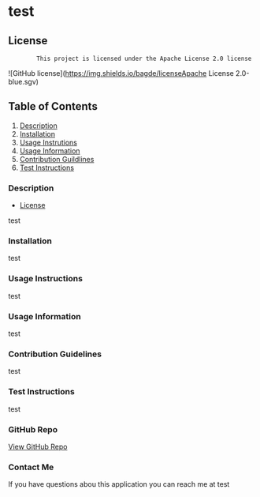 # test
## License
            This project is licensed under the Apache License 2.0 license
![GitHub license](https://img.shields.io/bagde/licenseApache License 2.0-blue.sgv)

## Table of Contents

1. [Description](#descripton)
2. [Installation](#installation)
3. [Usage Instrutions](#user-instructions)
4. [Usage Information](#usage-information)
5. [Contribution Guildlines](#contribution-guidelines)
6. [Test Instructions](#test-instructions)


### Description

* [License](£license)

test


### Installation

test


### Usage Instructions
test


### Usage Information

test


### Contribution Guidelines

test

### Test Instructions

test

### GitHub Repo

[View GitHub Repo](https://github.com/test)

### Contact Me

If you have questions abou this application you can reach me at test


